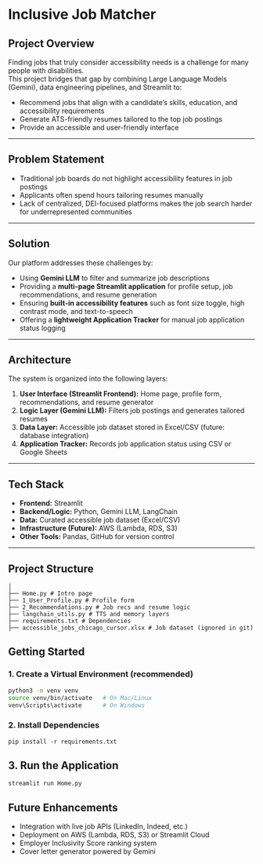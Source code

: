 # Inclusive Job Matcher

## Project Overview
Finding jobs that truly consider accessibility needs is a challenge for many people with disabilities.  
This project bridges that gap by combining Large Language Models (Gemini), data engineering pipelines, and Streamlit to:

- Recommend jobs that align with a candidate’s skills, education, and accessibility requirements  
- Generate ATS-friendly resumes tailored to the top job postings  
- Provide an accessible and user-friendly interface  

---

## Problem Statement
- Traditional job boards do not highlight accessibility features in job postings  
- Applicants often spend hours tailoring resumes manually  
- Lack of centralized, DEI-focused platforms makes the job search harder for underrepresented communities  

---

## Solution
Our platform addresses these challenges by:

- Using **Gemini LLM** to filter and summarize job descriptions  
- Providing a **multi-page Streamlit application** for profile setup, job recommendations, and resume generation  
- Ensuring **built-in accessibility features** such as font size toggle, high contrast mode, and text-to-speech  
- Offering a **lightweight Application Tracker** for manual job application status logging  

---

## Architecture
The system is organized into the following layers:

1. **User Interface (Streamlit Frontend):** Home page, profile form, recommendations, and resume generator  
2. **Logic Layer (Gemini LLM):** Filters job postings and generates tailored resumes  
3. **Data Layer:** Accessible job dataset stored in Excel/CSV (future: database integration)  
4. **Application Tracker:** Records job application status using CSV or Google Sheets  

---

## Tech Stack
- **Frontend:** Streamlit  
- **Backend/Logic:** Python, Gemini LLM, LangChain  
- **Data:** Curated accessible job dataset (Excel/CSV)  
- **Infrastructure (Future):** AWS (Lambda, RDS, S3)  
- **Other Tools:** Pandas, GitHub for version control  

---

## Project Structure

```
│
├── Home.py # Intro page
├── 1_User_Profile.py # Profile form
├── 2_Recommendations.py # Job recs and resume logic
├── langchain_utils.py # TTS and memory layers
├── requirements.txt # Dependencies
├── accessible_jobs_chicago_cursor.xlsx # Job dataset (ignored in git)
```


## Getting Started

### 1. Create a Virtual Environment (recommended)
```bash
python3 -m venv venv
source venv/bin/activate   # On Mac/Linux
venv\Scripts\activate      # On Windows
```

### 2. Install Dependencies

```
pip install -r requirements.txt
```

## 3. Run the Application

```
streamlit run Home.py
```
## Future Enhancements 

- Integration with live job APIs (LinkedIn, Indeed, etc.)
- Deployment on AWS (Lambda, RDS, S3) or Streamlit Cloud
- Employer Inclusivity Score ranking system
- Cover letter generator powered by Gemini



